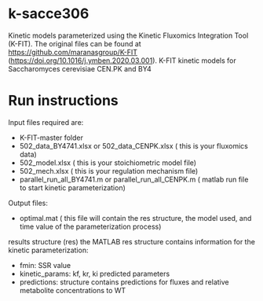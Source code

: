 # k-sacce306
Kinetic models parameterized using the Kinetic Fluxomics Integration Tool (K-FIT). The original files can be found at https://github.com/maranasgroup/K-FIT (https://doi.org/10.1016/j.ymben.2020.03.001). 
K-FIT kinetic models for Saccharomyces cerevisiae CEN.PK and BY4

# Run instructions 
Input files required are:
- K-FIT-master folder
- 502_data_BY4741.xlsx or 502_data_CENPK.xlsx ( this is your fluxomics data)
- 502_model.xlsx ( this is your stoichiometric model file)
- 502_mech.xlsx ( this is your regulation mechanism file)
- parallel_run_all_BY4741.m or parallel_run_all_CENPK.m ( matlab run file to start kinetic parameterization)

Output files:
- optimal.mat ( this file will contain the res structure, the model used, and time value of the parameterization process)

results structure (res)
the MATLAB res structure contains information for the kinetic parameterization:
- fmin: SSR value
- kinetic_params: kf, kr, ki predicted parameters 
- predictions: structure contains predictions for fluxes and relative metabolite concentrations to WT
